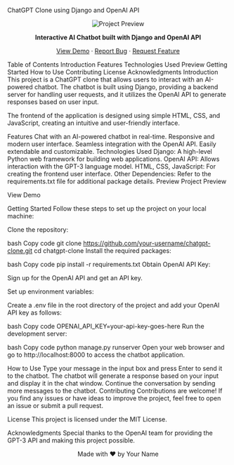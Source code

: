 ChatGPT Clone using Django and OpenAI API
<p align="center">
  <img src="link-to-preview-image" alt="Project Preview">
</p>
<p align="center">
  <strong>Interactive AI Chatbot built with Django and OpenAI API</strong>
</p>
<p align="center">
  <a href="https://your-app-demo-link">View Demo</a>
  ·
  <a href="https://your-app-demo-link/issues">Report Bug</a>
  ·
  <a href="https://your-app-demo-link/issues">Request Feature</a>
</p>
Table of Contents
Introduction
Features
Technologies Used
Preview
Getting Started
How to Use
Contributing
License
Acknowledgments
Introduction
This project is a ChatGPT clone that allows users to interact with an AI-powered chatbot. The chatbot is built using Django, providing a backend server for handling user requests, and it utilizes the OpenAI API to generate responses based on user input.

The frontend of the application is designed using simple HTML, CSS, and JavaScript, creating an intuitive and user-friendly interface.

Features
Chat with an AI-powered chatbot in real-time.
Responsive and modern user interface.
Seamless integration with the OpenAI API.
Easily extendable and customizable.
Technologies Used
Django: A high-level Python web framework for building web applications.
OpenAI API: Allows interaction with the GPT-3 language model.
HTML, CSS, JavaScript: For creating the frontend user interface.
Other Dependencies: Refer to the requirements.txt file for additional package details.
Preview
Project Preview

View Demo

Getting Started
Follow these steps to set up the project on your local machine:

Clone the repository:

bash
Copy code
git clone https://github.com/your-username/chatgpt-clone.git
cd chatgpt-clone
Install the required packages:

bash
Copy code
pip install -r requirements.txt
Obtain OpenAI API Key:

Sign up for the OpenAI API and get an API key.

Set up environment variables:

Create a .env file in the root directory of the project and add your OpenAI API key as follows:

bash
Copy code
OPENAI_API_KEY=your-api-key-goes-here
Run the development server:

bash
Copy code
python manage.py runserver
Open your web browser and go to http://localhost:8000 to access the chatbot application.

How to Use
Type your message in the input box and press Enter to send it to the chatbot.
The chatbot will generate a response based on your input and display it in the chat window.
Continue the conversation by sending more messages to the chatbot.
Contributing
Contributions are welcome! If you find any issues or have ideas to improve the project, feel free to open an issue or submit a pull request.

License
This project is licensed under the MIT License.

Acknowledgments
Special thanks to the OpenAI team for providing the GPT-3 API and making this project possible.

<p align="center">
  Made with ❤️ by Your Name
</p>
